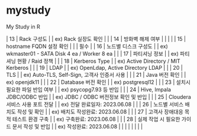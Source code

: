 # mystudy
My Study in R 


| 13 | Rack 구성도 | | ex) Rack 실장도 확인 | | | 14 | 방화벽 해제 여부 | | | | | 15 | hostname FQDN 설정 확인 | | | 필수 | | 16 | 노드별 디스크 구성도 | | ex) wkmaster01 - SATA Disk 4 ea / Worker 8 ea | | | 17 | 파티셔닝 정보 | | ex) 파티셔닝 현황 / Raid 정책 | | | 18 | Kerberos Type | | ex) Active Directory / MIT Kerberos | | | 19 | LDAP | | ex) OpenLdap, Active Directory LDAP | | | 20 | TLS | | ex) Auto-TLS, Self-Sign, 고객사 인증서 사용 | | | 21 | Java 버전 확인 | | ex) openjdk11 | | | 22 | Database 버전 확인 | | ex) postgresql12 | | | 23 | 설치시 필요한 파일 반입 여부 | | ex) psycopg7.93 등 반입 | | | 24 | Hive, Impala JDBC/ODBC 반입 | | ex) JDBC / ODBC 버전정보 확인 및 반입 | | | 25 | Cloudera 서비스 사용 포트 전달 | | ex) 전달 완료일자: 2023.06.08 | | | 26 | 노드별 서비스 배치도 작성 및 확인 | | ex) 배치도 작성완료: 2023.06.08 | | | 27 | 고객사 장애대응 목적 테스트 환경 구축 | | ex) 구축완료: 2023.06.08 | | | 28 | 실제 작업 시 필요한 가이드 문서 작성 및 반입 | | ex) 작성완료: 2023.06.08 | | | | | | | |
